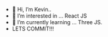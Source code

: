 - 👋 Hi, I’m Kevin..
- 👀 I’m interested in ... React JS
- 🌱 I’m currently learning ... Three JS.
- LETS COMMIT!!!

<!---
kGrand254/kGrand254 is a ✨ special ✨ repository because its `README.md` (this file) appears on your GitHub profile.
You can click the Preview link to take a look at your changes.
--->
